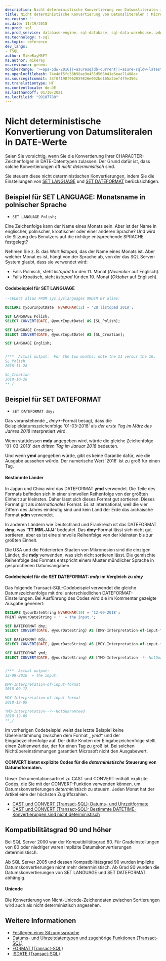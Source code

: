 ```yaml
---
description: Nicht deterministische Konvertierung von Datumsliteralen in DATE-Werte
title: Nicht deterministische Konvertierung von Datumsliteralen | Microsoft-Dokumentation
ms.custom: ''
ms.date: 11/19/2018
ms.prod: sql
ms.prod_service: database-engine, sql-database, sql-data-warehouse, pdw
ms.technology: t-sql
ms.topic: reference
dev_langs:
- TSQL
author: MikeRayMSFT
ms.author: mikeray
ms.reviewer: genemi
monikerRange: '>=aps-pdw-2016||=azuresqldb-current||=azure-sqldw-latest||>=sql-server-2016||>=sql-server-linux-2017||=azuresqldb-mi-current'
ms.openlocfilehash: 74e4df5fc33b90ae9e455d566b41e6eae71408ac
ms.sourcegitcommit: 33f0f190f962059826e002be165a2bef4f9e350c
ms.translationtype: HT
ms.contentlocale: de-DE
ms.lasthandoff: 01/30/2021
ms.locfileid: "99187788"
---
```

# <a name="nondeterministic-conversion-of-literal-date-strings-into-date-values"></a>Nicht deterministische Konvertierung von Datumsliteralen in DATE-Werte

Seien Sie vorsichtig, wenn Sie die Konvertierung Ihrer CHARACTER-Zeichenfolgen in DATE-Datentypen zulassen. Der Grund dafür ist, dass solche Konvertierungen oft _nicht deterministisch_ sind.

Sie steuern diese nicht deterministischen Konvertierungen, indem Sie die Einstellungen von [SET LANGUAGE](../statements/set-language-transact-sql.md) und [SET DATEFORMAT](../statements/set-dateformat-transact-sql.md) berücksichtigen.



## <a name="set-language-example-month-name-in-polish"></a>Beispiel für SET LANGUAGE: Monatsname in polnischer Sprache

- `SET LANGUAGE Polish;`

Eine Zeichenfolge kann der Name eines Monats sein. Aber ist der Name in englischer, polnischer, kroatischer oder einer anderen Sprache? Und wird die Sitzung des Benutzers auf die richtige entsprechende SPRACHE festgelegt?

Nehmen Sie z. B. das Wort _listopad_, das der Name eines Monats ist. Aber welcher Monat es ist, hängt von der Sprache ab, von der das SQL Server-System glaubt, dass sie verwendet wird:
- Falls Polnisch, steht _listopad_ für den 11. Monat (_November_ auf Englisch).
- Falls Kroatisch, steht _listopad_ für den 10. Monat (_Oktober_ auf Englisch).

#### <a name="code-example-of-set-language"></a>Codebeispiel für SET LANGUAGE

```sql
--SELECT alias FROM sys.syslanguages ORDER BY alias;

DECLARE @yourInputDate  NVARCHAR(32) = '28 listopad 2018';

SET LANGUAGE Polish;
SELECT CONVERT(DATE, @yourInputDate) AS [SL_Polish];

SET LANGUAGE Croatian;
SELECT CONVERT(DATE, @yourInputDate) AS [SL_Croatian];

SET LANGUAGE English;


/***  Actual output:  For the two months, note the 11 versus the 10.
SL_Polish
2018-11-28

SL_Croatian
2018-10-28
**_/
```



## <a name="set-dateformat-example"></a>Beispiel für SET DATEFORMAT

- `SET DATEFORMAT dmy;`

Das voranstehende _ *dmy**-Format besagt, dass die Beispieldatumszeichenfolge '01-03-2018' als _der erste Tag im März des Jahres 2018_ interpretiert wird.

Wenn stattdessen **mdy** angegeben wird, würde die gleiche Zeichenfolge '01-03-2018' _den dritten Tag im Januar 2018_ bedeuten.

Und wenn **ymd** angegeben würde, gibt es keine Garantie dafür, wie die Ausgabe aussehen würde. Der numerische Wert '2018' ist zu groß für einen Tag.
<!--
The preceding claim of "no guarantee" might be incorrect, in the minds of the SQL query engine Developer team?
-->

#### <a name="specific-countries"></a>Bestimmte Länder

In Japan und China wird das DATEFORMAT **ymd** verwendet. Die Teile des Formats befinden sich in einer sinnvollen Reihenfolge von der größten Einheit zur kleinsten. Daher lässt sich dieses Format gut sortieren. Dieses Format gilt als _internationales_ Format. Es ist international, weil die vier Ziffern des Jahres eindeutig sind und kein Land der Erde das archaische Format **ydm** verwendet.

In anderen Ländern wie Deutschland und Frankreich ist das DATEFORMAT **dmy**, was **'TT.MM.JJJJ'** bedeutet. Das **dmy**-Format lässt sich nicht gut sortieren, aber es ist eine sinnvolle Reihenfolge von der kleinsten bis zur größten Einheit.

Die USA und die Föderierten Staaten von Mikronesien sind die einzigen Länder, die **mdy** verwenden, was sich nicht sortieren lässt. Die gemischte Reihenfolge des Formats entspricht einem Muster mündlicher Sprache in gesprochenen Datumsangaben.

#### <a name="code-example-of-set-dateformat-mdy-versus-dmy"></a>Codebeispiel für die SET DATEFORMAT: *mdy* im Vergleich zu *dmy*

Das folgende Transact-SQL-Codebeispiel verwendet die gleiche Datumszeichenfolge mit drei unterschiedlichen DATEFORMAT-Einstellungen. Bei Ausführung des Codes wird die im Kommentar gezeigte Ausgabe generiert:

```sql
DECLARE @yourDateString NVARCHAR(10) = '12-09-2018';
PRINT @yourDateString + '  = the input.';

SET DATEFORMAT dmy;
SELECT CONVERT(DATE, @yourDateString) AS [DMY-Interpretation-of-input-format];

SET DATEFORMAT mdy;
SELECT CONVERT(DATE, @yourDateString) AS [MDY-Interpretation-of-input-format];

SET DATEFORMAT ymd;
SELECT CONVERT(DATE, @yourDateString) AS [YMD-Interpretation--?--NotGuaranteed];


/***  Actual output:
12-09-2018  = the input.

DMY-Interpretation-of-input-format
2018-09-12

MDY-Interpretation-of-input-format
2018-12-09

YMD-Interpretation--?--NotGuaranteed
2018-12-09
**_/
```

Im vorherigen Codebeispiel weist das letzte Beispiel keine Übereinstimmung zwischen dem Format _ *ymd** und der Eingabezeichenfolge auf. Der dritte Knoten der Eingabezeichenfolge stellt einen Zahlenwert dar, der für einen Tag zu groß ist. Bei solchen Nichtübereinstimmungen garantiert Microsoft nicht den Ausgabewert.

#### <a name="convert-offers-explicit-codes-for-_deterministic_-control-of-date-formats"></a>CONVERT bietet explizite Codes für die _deterministische_ Steuerung von Datumsformaten.

Unser Dokumentationsartikel zu CAST und CONVERT enthält explizite Codes, die Sie mit der CONVERT-Funktion verwenden können, um Datumskonvertierungen _deterministisch_ zu steuern. Jeden Monat hat der Artikel eine der höchsten Zugriffszahlen.

- [CAST und CONVERT (Transact-SQL): Datums- und Uhrzeitformate](../functions/cast-and-convert-transact-sql.md#date-and-time-styles)
- [CAST und CONVERT (Transact-SQL): Bestimmte DATETIME-Konvertierungen sind nicht deterministisch](../functions/cast-and-convert-transact-sql.md#certain-datetime-conversions-are-nondeterministic)



## <a name="compatibility-level-90-and-above"></a>Kompatibilitätsgrad 90 und höher

Bei SQL Server 2000 war der Kompatibilitätsgrad 80. Für Gradeinstellungen von 80 oder niedriger waren implizite Datumskonvertierungen deterministisch.

Ab SQL Server 2005 und dessen Kompatibilitätsgrad 90 wurden implizite Datumskonvertierungen nicht mehr deterministisch. Ab Grad 90 wurden die Datumskonvertierungen von SET LANGUAGE und SET DATEFORMAT abhängig.

#### <a name="unicode"></a>Unicode

<!-- The next live sentence needs an explanatory example!  N'somethingHere?'.
-->
Die Konvertierung von Nicht-Unicode-Zeichendaten zwischen Sortierungen wird auch als nicht deterministisch angesehen.



## <a name="see-also"></a>Weitere Informationen

- [Festlegen einer Sitzungssprache](../../relational-databases/collations/set-a-session-language.md)
- [Datums- und Uhrzeitdatentypen und zugehörige Funktionen (Transact-SQL)](../functions/date-and-time-data-types-and-functions-transact-sql.md)
- [FORMAT (Transact-SQL)](../functions/format-transact-sql.md)
- [ISDATE (Transact-SQL)](../functions/isdate-transact-sql.md)



<!--
This new article is linked-to by the following articles (at least initially on 2018/11/19).....
...
* docs/relational-databases/views/create-indexed-views.md
* docs/relational-databases/indexes/indexes-on-computed-columns.md
* docs/t-sql/functions/cast-and-convert-transact-sql.md
...
As a reaction to public PR 1279, this approach of creating a new article to link to is a better alternative than a docs/includes/ approach.
GeneMi (MightyPen), 2018/11/19
-->

